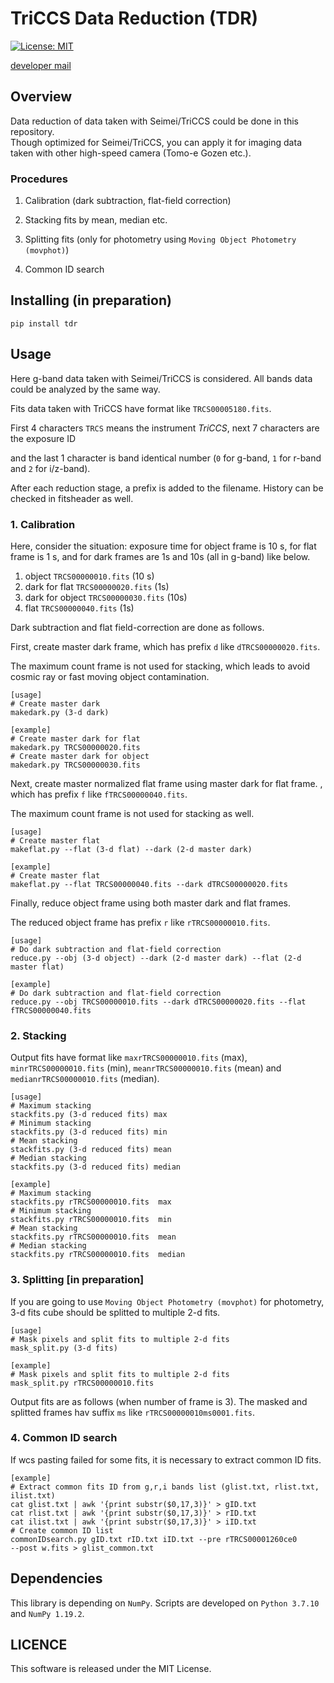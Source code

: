 # TriCCS Data Reduction (TDR)
[![License: MIT](https://img.shields.io/badge/License-MIT-yellow.svg)](https://opensource.org/licenses/MIT)

[developer mail](<mailto:beniyama@ioa.s.u-tokyo.ac.jp>)


## Overview
Data reduction of data taken with Seimei/TriCCS could be done in this repository.  
Though optimized for Seimei/TriCCS, 
you can apply it for imaging data taken with other high-speed camera
(Tomo-e Gozen etc.).

### Procedures
1. Calibration (dark subtraction, flat-field correction)


2. Stacking fits by mean, median etc.


3. Splitting fits
(only for photometry using `Moving Object Photometry (movphot)`)

4. Common ID search

## Installing (in preparation)
```
pip install tdr
```


## Usage
Here g-band data taken with Seimei/TriCCS is considered.
All bands data could be analyzed by the same way.

Fits data taken with TriCCS have format like `TRCS00005180.fits`.

First 4 characters `TRCS` means the instrument *TriCCS*,
next 7 characters are the exposure ID 

and the last 1 character is band identical number 
(`0` for g-band, `1` for r-band and `2` for i/z-band).

After each reduction stage, a prefix is added to the filename.
History can be checked in fitsheader as well.


### 1. Calibration
Here, consider the situation:
exposure time for object frame is 10 s,
for flat frame is 1 s,
and for dark frames are 1s and 10s (all in g-band) 
like below.

1. object `TRCS00000010.fits` (10 s)
2. dark for flat `TRCS00000020.fits` (1s)
3. dark for object `TRCS00000030.fits` (10s)
4. flat `TRCS00000040.fits` (1s)

Dark subtraction and flat field-correction are done as follows.


First, create master dark frame, which has prefix `d` like `dTRCS00000020.fits`.

The maximum count frame is not used for stacking,
which leads to avoid cosmic ray or fast moving object contamination.
```
[usage]
# Create master dark
makedark.py (3-d dark)

[example]
# Create master dark for flat
makedark.py TRCS00000020.fits
# Create master dark for object
makedark.py TRCS00000030.fits
```

Next, create master normalized flat frame using master dark for flat frame.
, which has prefix `f` like `fTRCS00000040.fits`.

The maximum count frame is not used for stacking as well.

```
[usage]
# Create master flat
makeflat.py --flat (3-d flat) --dark (2-d master dark)

[example]
# Create master flat
makeflat.py --flat TRCS00000040.fits --dark dTRCS00000020.fits
```

Finally, reduce object frame using both master dark and flat frames. 

The reduced object frame has prefix `r` like `rTRCS00000010.fits`.

```
[usage]
# Do dark subtraction and flat-field correction
reduce.py --obj (3-d object) --dark (2-d master dark) --flat (2-d master flat)

[example]
# Do dark subtraction and flat-field correction
reduce.py --obj TRCS00000010.fits --dark dTRCS00000020.fits --flat fTRCS00000040.fits
```

### 2. Stacking
Output fits have format like 
`maxrTRCS00000010.fits` (max),
`minrTRCS00000010.fits` (min),
`meanrTRCS00000010.fits` (mean) and
`medianrTRCS00000010.fits` (median).

```
[usage]
# Maximum stacking
stackfits.py (3-d reduced fits) max
# Minimum stacking
stackfits.py (3-d reduced fits) min
# Mean stacking
stackfits.py (3-d reduced fits) mean
# Median stacking
stackfits.py (3-d reduced fits) median

[example]
# Maximum stacking
stackfits.py rTRCS00000010.fits  max
# Minimum stacking
stackfits.py rTRCS00000010.fits  min
# Mean stacking
stackfits.py rTRCS00000010.fits  mean
# Median stacking
stackfits.py rTRCS00000010.fits  median
```

### 3. Splitting [in preparation]
If you are going to use `Moving Object Photometry (movphot)` for photometry,
3-d fits cube should be splitted to multiple 2-d fits.

```
[usage]
# Mask pixels and split fits to multiple 2-d fits
mask_split.py (3-d fits)

[example]
# Mask pixels and split fits to multiple 2-d fits
mask_split.py rTRCS00000010.fits
```
Output fits are as follows (when number of frame is 3).
The masked and splitted frames hav suffix `ms` like `rTRCS00000010ms0001.fits`.


### 4. Common ID search
If wcs pasting failed for some fits,
it is necessary to extract common ID fits.

```
[example]
# Extract common fits ID from g,r,i bands list (glist.txt, rlist.txt, ilist.txt)
cat glist.txt | awk '{print substr($0,17,3)}' > gID.txt
cat rlist.txt | awk '{print substr($0,17,3)}' > rID.txt
cat ilist.txt | awk '{print substr($0,17,3)}' > iID.txt
# Create common ID list 
commonIDsearch.py gID.txt rID.txt iID.txt --pre rTRCS00001260ce0 
--post w.fits > glist_common.txt
```

## Dependencies
This library is depending on `NumPy`.
Scripts are developed on `Python 3.7.10` and `NumPy 1.19.2`.


## LICENCE
This software is released under the MIT License.
